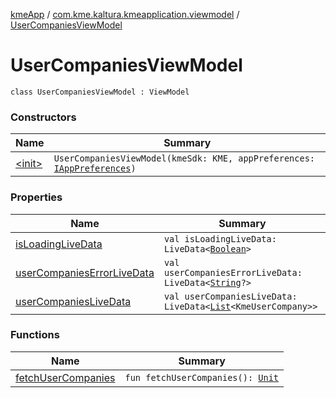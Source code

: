 [kmeApp](../../index.md) / [com.kme.kaltura.kmeapplication.viewmodel](../index.md) / [UserCompaniesViewModel](./index.md)

# UserCompaniesViewModel

`class UserCompaniesViewModel : ViewModel`

### Constructors

| Name | Summary |
|---|---|
| [&lt;init&gt;](-init-.md) | `UserCompaniesViewModel(kmeSdk: KME, appPreferences: `[`IAppPreferences`](../../com.kme.kaltura.kmeapplication.prefs/-i-app-preferences/index.md)`)` |

### Properties

| Name | Summary |
|---|---|
| [isLoadingLiveData](is-loading-live-data.md) | `val isLoadingLiveData: LiveData<`[`Boolean`](https://kotlinlang.org/api/latest/jvm/stdlib/kotlin/-boolean/index.html)`>` |
| [userCompaniesErrorLiveData](user-companies-error-live-data.md) | `val userCompaniesErrorLiveData: LiveData<`[`String`](https://kotlinlang.org/api/latest/jvm/stdlib/kotlin/-string/index.html)`?>` |
| [userCompaniesLiveData](user-companies-live-data.md) | `val userCompaniesLiveData: LiveData<`[`List`](https://kotlinlang.org/api/latest/jvm/stdlib/kotlin.collections/-list/index.html)`<KmeUserCompany>>` |

### Functions

| Name | Summary |
|---|---|
| [fetchUserCompanies](fetch-user-companies.md) | `fun fetchUserCompanies(): `[`Unit`](https://kotlinlang.org/api/latest/jvm/stdlib/kotlin/-unit/index.html) |
